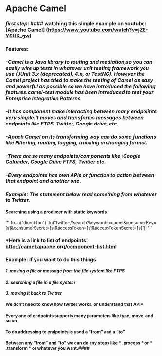 # **Apache Camel**

### ***first step:*** #### watching this simple example on youtube:  [Apache Camel] (https://www.youtube.com/watch?v=jZE-YSHK_gw)  

### **Features:** 
### *-Camel is a Java library to routing and mediation,so you can easily wire up tests in whatever unit testing framework you use (JUnit 3.x (deprecated), 4.x, or TestNG). However the Camel project has tried to make the testing of Camel as easy and powerful as possible so we have introduced the following features.camel-test module has been introduced to test your Enterprise Integration Patterns* 
### *-It has component make interacting between many endpoiints very simple.It moves and transforms messages between endpoints like FTPS, Twitter, Google drive, etc.*
### *-Apach Camel on its transforming way can do  some functions like  Filtering, routing, logging, tracking orchanging format.*
### *-There are so many endpoints/components like :Google Calander, Google Drive FTPS, Twitter etc.*
### *-Every endpoints has own APIs or function to action between that endpoint and another one.*
### *Example: The statement below read something from whatever to Twitter.*
#### Searching using a producer with static keywords
''' from("direct:foo")
  .to("twitter://search?keywords=camel&consumerKey=[s]&consumerSecret=[s]&accessToken=[s]&accessTokenSecret=[s]"); '''
### *Here is a link to list of endpoints: http://camel.apache.org/component-list.html 
 
### Example: If you want to do this things ###
#### *1. moving a file or message from the file system like FTPS* 
#### *2. searching a file in a file system* 
#### *3. moving it back to Twitter*  
#### We don’t need to know how twitter works. or understand that API*  
#### Every one of endpoints supports many parameters like type, move, and so on
#### To do addressing to endpoints is used a “from” and a “to”
#### Between any “from”  and “to” we can do any steps like * .process * or * .transform * or whatever you want.####



